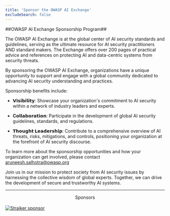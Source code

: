 ```yaml
---
title: 'Sponsor the OWASP AI Exchange'
excludeSearch: false
---
```



##OWASP AI Exchange Sponsorship Program##


The OWASP AI Exchange is at the global center of AI security standards and guidelines, serving as the ultimate resource for AI security practitioners AND standard makers. The Exchange offers over 200 pages of practical advice and references on protecting AI and data-centric systems from security threats. 

By sponsoring the OWASP AI Exchange, organizations have a unique opportunity to support and engage with a global community dedicated to advancing AI security understanding and practices. 

Sponsorship benefits include:
- **𝗩𝗶𝘀𝗶𝗯𝗶𝗹𝗶𝘁𝘆**: Showcase your organization's commitment to AI security within a network of industry leaders and experts.

- **C𝗼𝗹𝗹𝗮𝗯𝗼𝗿𝗮𝘁𝗶𝗼𝗻**: Participate in the development of global AI security guidelines, standards, and regulations.

- **𝗧𝗵𝗼𝘂𝗴𝗵𝘁 𝗟𝗲𝗮𝗱𝗲𝗿𝘀𝗵𝗶𝗽**: Contribute to a comprehensive overview of AI threats, risks, mitigations, and controls, positioning your organization at the forefront of AI security discourse.

To learn more about the sponsorship opportunities and how your organization can get involved, please contact aruneesh.salhotra@owasp.org 

Join us in our mission to protect society from AI security issues by harnessing the collective wisdom of global experts. Together, we can drive the development of secure and trustworthy AI systems.

<hr>
<center>Sponsors</center><br>
<a href="https://www.straiker.ai/" rel="noopener noreferrer" target="_blank"><img src="/images/sp_straiker.jpg" style="display: block; margin: auto;" alt="Straiker sponsor"></a>
